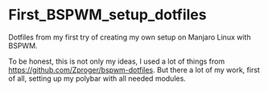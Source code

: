 # First_BSPWM_setup_dotfiles
Dotfiles from my first try of creating my own setup on Manjaro Linux with BSPWM.

To be honest, this is not only my ideas, I used a lot of things from https://github.com/Zproger/bspwm-dotfiles. But there a lot of my work, first of all, setting up my polybar with all needed modules.
